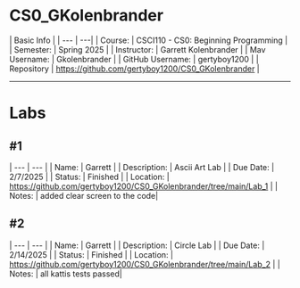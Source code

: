 # CS0_GKolenbrander
| Basic Info |
| --- | ---|
| Course: | CSCI110 - CS0: Beginning Programming |
| Semester: | Spring 2025 |
| Instructor: | Garrett Kolenbrander |
| Mav Username: | Gkolenbrander |
| GitHub Username: | gertyboy1200 |
| Repository | https://github.com/gertyboy1200/CS0_GKolenbrander |
___________________________________________________________________________________________________________
# Labs
## #1
| --- | --- |
| Name: | Garrett |
| Description: | Ascii Art Lab |
| Due Date: | 2/7/2025 |
| Status: | Finished |
| Location: | https://github.com/gertyboy1200/CS0_GKolenbrander/tree/main/Lab_1 |
| Notes: | added clear screen to the code|

## #2
| --- | --- |
| Name: | Garrett |
| Description: | Circle Lab |
| Due Date: | 2/14/2025 |
| Status: | Finished |
| Location: | https://github.com/gertyboy1200/CS0_GKolenbrander/tree/main/Lab_2 |
| Notes: | all kattis tests passed|
